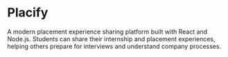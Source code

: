 # Placify
A modern placement experience sharing platform built with React and Node.js. Students can share their internship and placement experiences, helping others prepare for interviews and understand company processes.
